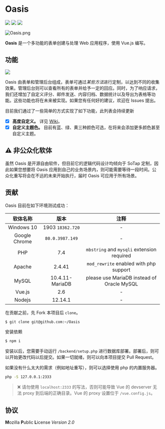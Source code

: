 # Oasis

![](https://img.shields.io/badge/backend-PHP-purple?logo=php)
![](https://img.shields.io/badge/front-Vue.js-brightgreen?logo=vue.js)
![](https://img.shields.io/badge/poweredby-sotapmc-blue)

![Oasis.png](https://i.loli.net/2020/03/23/pBbJlVmMsuNFkcg.png)

**Oasis** 是一个多功能的表单创建与处理 Web 应用程序，使用 Vue.js 编写。

## 功能

![](https://img.shields.io/badge/coverage-45%25-yellow)

Oasis 由表单和管理后台组成，表单可通过*某些方法*进行定制，以达到不同的收集效果。管理后台则可以查看所有的表单并给予一定的回应。同时，为了响应请求，我们还增加了自定义评分、邮件发送、内容归档、数据统计以及导出为表格等功能。这些功能也将在未来被实现。如果您有任何好的建议，欢迎在 Issues 提出。

目前我们通过了一些简单的方式实现了如下功能，此列表会持续更新

- [x] **高度自定义。** 详见 [Wiki](https://github.com/sotapmc/Oasis/wiki)。
- [x] **自定义主题色。** 目前有蓝、绿、黄三种颜色可选，在将来会添加更多颜色甚至自定义主题。

## ⚠ 非公众化软体

虽然 Oasis 是开源自由软件，但目前它的逻辑代码设计均倾向于 SoTap 定制，因此如果您想要将 Oasis 应用到自己的业务场景内，则可能需要等待一段时间。公众化重写将会在不远的未来开始执行，届时 Oasis 可应用于所有场景。

## 贡献

Oasis 目前在如下环境测试成功：

|软体名称|版本|注释|
|:-:|:-:|:-:|
|Windows 10|1903 `18362.720`|-|
|Google Chrome|`80.0.3987.149`|-|
|PHP|7.4|`mbstring` and `mysqli` extension required|
|Apache|2.4.41|`mod_rewrite` enabled with php support|
|MySQL|10.4.11-MariaDB|please use MariaDB instead of Oracle MySQL|
|Vue.js|2.6|-|
|Nodejs|12.14.1|-|

在贡献之前，先 Fork 本项目后 `clone`。

```bash
$ git clone git@github.com:~/Oasis
```

安装依赖

```bash
$ npm i
```

安装以后，您需要手动运行 `/backend/setup.php` 进行数据库部署。部署后，则可以开始更改代码以后提交。如果一切就绪，则可以向本项目提交 Pull Request。

如果没有什么太大的需求（例如地址重写），则可以选择使用 php 的内置服务器。

```bash
php -S 127.0.0.1:2333
```

> ❌ 请勿使用 `localhost:2333` 的写法，否则可能导致 Vue 的 devserver 无法 proxy 到后端的正确目录。Vue 的 proxy 设置位于 `/vue.config.js`。

## 协议

**M**ozilla **P**ublic **L**icense *Version 2.0*
